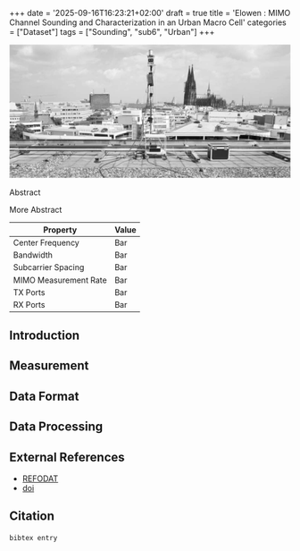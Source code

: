 +++
date = '2025-09-16T16:23:21+02:00'
draft = true
title = 'Elowen : MIMO Channel Sounding and Characterization in an Urban Macro Cell'
categories = ["Dataset"]
tags = ["Sounding", "sub6", "Urban"]
+++

![](static/image.png)

Abstract

<!--more-->

More Abstract

| Property              | Value        |
|-----------------------|--------------|
| Center Frequency      | Bar          |
| Bandwidth             | Bar          |
| Subcarrier Spacing    | Bar          |
| MIMO Measurement Rate | Bar          |
| TX Ports              | Bar          |
| RX Ports              | Bar          |


## Introduction

## Measurement

## Data Format

## Data Processing

## External References

- [REFODAT]()
- [doi](https://www.doi.org/doi)

## Citation

```
bibtex entry
```